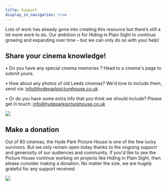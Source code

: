 ```yaml
---
title: Support
display_in_navigation: true
---
```

Lots of work has already gone into creating this resource but there’s still a lot more work to do. Our ambition is for Hiding in Plain Sight to continue growing and expanding over time – but we can only do so with your help!

## Share your cinema knowledge!

• Do you have any special cinema memories ? Head to a cinema's page to submit yours. 

• How about any photos of old Leeds cinemas? We'd love to include them, send via: [](mailto:info@lostcinemas.co.uk)info@hydeparkpicturehouse.co.uk

• Or do you have some extra info that you think we should include? Please get in touch: info@hydeparkpicturehouse.co.uk[](mailto:info@lostcinemas.co.uk)

![](https://res.cloudinary.com/hpph/image/upload/v1597399559/hidinginplainsight/Tatler_newstheatre.jpg)

## Make a donation

Out of 80 cinemas, the Hyde Park Picture House is one of the few lucky survivors. But we only remain open today thanks to the ongoing support and generosity of our audiences and community. If you'd like to see the Picture House continue working on projects like Hiding in Plain Sight, then please consider making a donation. No matter the size, we are hugely grateful for any support received. 

![](https://res.cloudinary.com/hpph/image/upload/v1597399976/hidinginplainsight/Donate_button2.jpg)